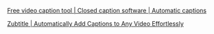 
[Free video caption tool | Closed caption software | Automatic captions](https://www.transcriptionstar.com/free-captioning-tool/)

[Zubtitle | Automatically Add Captions to Any Video Effortlessly](https://zubtitle.com/)
